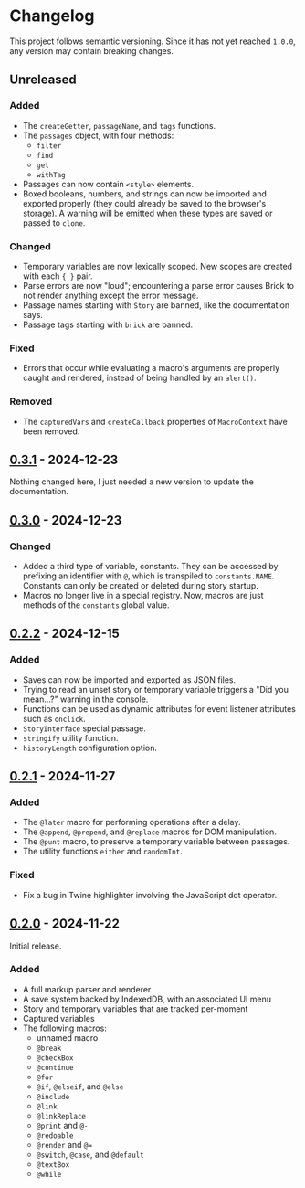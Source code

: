 # Changelog

This project follows semantic versioning.
Since it has not yet reached `1.0.0`, any version may contain breaking changes.

## Unreleased

### Added

- The `createGetter`, `passageName`, and `tags` functions.
- The `passages` object, with four methods:
  - `filter`
  - `find`
  - `get`
  - `withTag`
- Passages can now contain `<style>` elements.
- Boxed booleans, numbers, and strings can now be imported and exported properly
  (they could already be saved to the browser's storage).
  A warning will be emitted when these types are saved or passed to `clone`.

### Changed

- Temporary variables are now lexically scoped.
  New scopes are created with each `{ }` pair.
- Parse errors are now "loud";
  encountering a parse error causes Brick to not render anything except the error message.
- Passage names starting with `Story` are banned, like the documentation says.
- Passage tags starting with `brick` are banned.

### Fixed

- Errors that occur while evaluating a macro's arguments are properly caught and rendered,
  instead of being handled by an `alert()`.

### Removed

- The `capturedVars` and `createCallback` properties of `MacroContext` have been removed.

## [0.3.1] - 2024-12-23

Nothing changed here, I just needed a new version to update the documentation.

## [0.3.0] - 2024-12-23

### Changed

- Added a third type of variable, constants.
  They can be accessed by prefixing an identifier with `@`,
  which is transpiled to `constants.NAME`.
  Constants can only be created or deleted during story startup.
- Macros no longer live in a special registry.
  Now, macros are just methods of the `constants` global value.

## [0.2.2] - 2024-12-15

### Added

- Saves can now be imported and exported as JSON files.
- Trying to read an unset story or temporary variable triggers a "Did you mean...?" warning in the console.
- Functions can be used as dynamic attributes for event listener attributes such as `onclick`.
- `StoryInterface` special passage.
- `stringify` utility function.
- `historyLength` configuration option.

## [0.2.1] - 2024-11-27

### Added

- The `@later` macro for performing operations after a delay.
- The `@append`, `@prepend`, and `@replace` macros for DOM manipulation.
- The `@punt` macro, to preserve a temporary variable between passages.
- The utility functions `either` and `randomInt`.

### Fixed

- Fix a bug in Twine highlighter involving the JavaScript dot operator.

## [0.2.0] - 2024-11-22

Initial release.

### Added

- A full markup parser and renderer
- A save system backed by IndexedDB, with an associated UI menu
- Story and temporary variables that are tracked per-moment
- Captured variables
- The following macros:
  - unnamed macro
  - `@break`
  - `@checkBox`
  - `@continue`
  - `@for`
  - `@if`, `@elseif`, and `@else`
  - `@include`
  - `@link`
  - `@linkReplace`
  - `@print` and `@-`
  - `@redoable`
  - `@render` and `@=`
  - `@switch`, `@case`, and `@default`
  - `@textBox`
  - `@while`

[0.3.1]: https://github.com/cjneidhart/brick/releases/tag/v0.3.1
[0.3.0]: https://github.com/cjneidhart/brick/releases/tag/v0.3.0
[0.2.2]: https://github.com/cjneidhart/brick/releases/tag/v0.2.2
[0.2.1]: https://github.com/cjneidhart/brick/releases/tag/v0.2.1
[0.2.0]: https://github.com/cjneidhart/brick/releases/tag/v0.2.0

